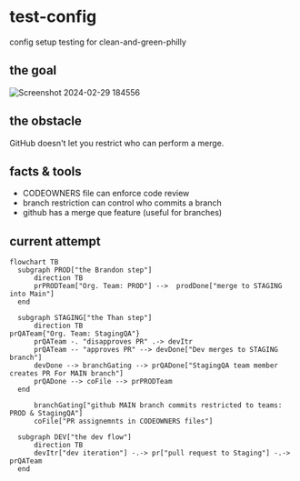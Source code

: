 # test-config
config setup testing for clean-and-green-philly 

## the goal
![Screenshot 2024-02-29 184556](https://github.com/test123432234/test-config/assets/13136141/2b022161-1540-4981-add2-4d6673401885)

## the obstacle 
GitHub doesn't let you restrict who can perform a merge.

## facts & tools
- CODEOWNERS file can enforce code review
- branch restriction can control who commits a branch
- github has a merge que feature (useful for branches)

## current attempt
```mermaid 
flowchart TB
  subgraph PROD["the Brandon step"]
      direction TB
      prPRODTeam["Org. Team: PROD"] -->  prodDone["merge to STAGING into Main"] 
  end
  
  subgraph STAGING["the Than step"]
      direction TB
prQATeam{"Org. Team: StagingQA"}
      prQATeam -. "disapproves PR" .-> devItr
      prQATeam -- "approves PR" --> devDone["Dev merges to STAGING branch"]
      devDone --> branchGating --> prQADone["StagingQA team member creates PR For MAIN branch"]
      prQADone --> coFile --> prPRODTeam
  end
  
      branchGating["github MAIN branch commits restricted to teams: PROD & StagingQA"]
      coFile["PR assignemnts in CODEOWNERS files"]

  subgraph DEV["the dev flow"]
      direction TB
      devItr["dev iteration"] -.-> pr["pull request to Staging"] -.-> prQATeam
  end


```

